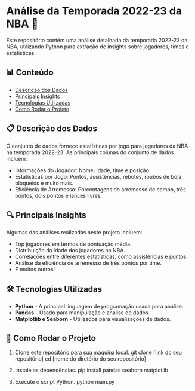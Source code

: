 # Análise da Temporada 2022-23 da NBA 🏀

Este repositório contém uma análise detalhada da temporada 2022-23 da NBA, utilizando Python para extração de insights sobre jogadores, times e estatísticas.

## 📊 Conteúdo

- [Descrição dos Dados](#descrição-dos-dados)
- [Principais Insights](#principais-insights)
- [Tecnologias Utilizadas](#tecnologias-utilizadas)
- [Como Rodar o Projeto](#como-rodar-o-projeto)
  
## 📋 Descrição dos Dados

O conjunto de dados fornece estatísticas por jogo para jogadores da NBA na temporada 2022-23. As principais colunas do conjunto de dados incluem:

- Informações do Jogador: Nome, idade, time e posição.
- Estatísticas por Jogo: Pontos, assistências, rebotes, roubos de bola, bloqueios e muito mais.
- Eficiência de Arremesso: Porcentagens de arremesso de campo, três pontos, dois pontos e lances livres.

## 🔍 Principais Insights

Algumas das análises realizadas neste projeto incluem:

- Top jogadores em termos de pontuação média.
- Distribuição da idade dos jogadores na NBA.
- Correlações entre diferentes estatísticas, como assistências e pontos.
- Análise da eficiência de arremesso de três pontos por time.
- E muitos outros!

## 🛠 Tecnologias Utilizadas

- **Python** - A principal linguagem de programação usada para análise.
- **Pandas** - Usado para manipulação e análise de dados.
- **Matplotlib e Seaborn** - Utilizados para visualizações de dados.

## 🚀 Como Rodar o Projeto

1. Clone este repositório para sua máquina local.
git clone [link do seu repositório]
cd [nome do diretório do seu repositório]

2. Instale as dependências.
pip install pandas seaborn matplotlib

3. Execute o script Python.
python main.py